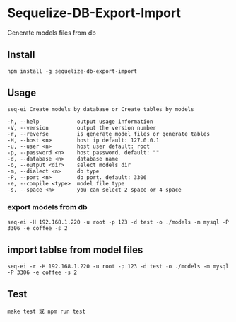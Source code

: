 # Sequelize-DB-Export-Import

Generate models files from db

## Install

```
npm install -g sequelize-db-export-import
```

## Usage

```
seq-ei Create models by database or Create tables by models

-h, --help            output usage information
-V, --version         output the version number
-r, --reverse         is generate model files or generate tables
-H, --host <n>        host ip default: 127.0.0.1
-u, --user <n>        host user default: root
-p, --password <n>    host password. default: ""
-d, --database <n>    database name
-o, --output <dir>    select models dir
-m, --dialect <n>     db type
-P, --port <n>        db port. default: 3306
-e, --compile <type>  model file type
-s, --space <n>       you can select 2 space or 4 space
```

### export models from db

```
seq-ei -H 192.168.1.220 -u root -p 123 -d test -o ./models -m mysql -P 3306 -e coffee -s 2
```

## import tablse from model files

```
seq-ei -r -H 192.168.1.220 -u root -p 123 -d test -o ./models -m mysql -P 3306 -e coffee -s 2
```

## Test

```
make test 或 npm run test
```


